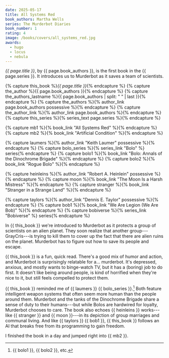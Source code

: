 ```yaml
---
date: 2025-05-17
title: All Systems Red
book_authors: Martha Wells
series: The Murderbot Diaries
book_number: 1
rating: 4
image: /books/covers/all_systems_red.jpg
awards:
  - hugo
  - locus
  - nebula
---
```


<cite class="book-title">{{ page.title }}</cite>, by <span
class="author-name">{{ page.book_authors }}</span>, is the first book in the
<span class="book-series">{{ page.series }}</span>. It introduces us to
Murderbot as it saves a team of scientists.

{% capture this_book %}<cite class="book-title">{{ page.title }}</cite>{% endcapture %}
{% capture the_author %}<span class="author-name">{{ page.book_authors }}</span>{% endcapture %}
{% capture the_authors_lastname %}<span class="author-name">{{ page.book_authors | split: " " | last }}</span>{% endcapture %}
{% capture the_authors %}{% author_link page.book_authors possessive %}{% endcapture %}
{% capture the_author_link %}{% author_link page.book_authors %}{% endcapture %}
{% capture this_series %}{% series_text page.series %}{% endcapture %}

{% capture mb1 %}{% book_link "All Systems Red" %}{% endcapture %}
{% capture mb2 %}{% book_link "Artificial Condition" %}{% endcapture %}

{% capture laumers %}{% author_link "Keith Laumer" possessive %}{% endcapture %}
{% capture bolo_series %}{% series_link "Bolo" %} series{% endcapture %}
{% capture bolo1 %}{% book_link "Bolo: Annals of the Dinochrome Brigade" %}{% endcapture %}
{% capture bolo2 %}{% book_link "Rogue Bolo" %}{% endcapture %}

{% capture heinleins %}{% author_link "Robert A. Heinlein" possessive %}{% endcapture %}
{% capture moon %}{% book_link "The Moon Is a Harsh Mistress" %}{% endcapture %}
{% capture stranger %}{% book_link "Stranger in a Strange Land" %}{% endcapture %}

{% capture taylors %}{% author_link "Dennis E. Taylor" possessive %}{% endcapture %}
{% capture bob1 %}{% book_link "We Are Legion (We Are Bob)" %}{% endcapture %}
{% capture bobiverse %}{% series_link "Bobiverse" %} series{% endcapture %}

In {{ this_book }} we're introduced to Murderbot as it protects a group of
scientists on an alien planet. They soon realize that another
group---GrayCris---is trying to kill them to cover up the fact that there are
alien ruins on the planet. Murderbot has to figure out how to save its people
and escape.

{{ this_book }} is a fun, quick read. There's a good mix of humor and action,
and Murderbot is surprisingly relatable for a... murderbot. It's depressed,
anxious, and mostly wants to binge-watch TV, but it has a (boring) job to do
first. It doesn't like being around people, is kind of horrified when they're
nice to it, but still feels compelled to protect them.

{{ this_book }} reminded me of {{ laumers }} {{ bolo_series }}.[^bolo] Both
feature intelligent weapon systems that often seem more human than the people
around them. Murderbot and the tanks of the Dinochrome Brigade share a sense
of duty to their humans---but while Bolos are hardwired for loyalty, Murderbot
chooses to care. The book also echoes {{ heinleins }} works---like {{ stranger
}} and {{ moon }}---in its depiction of group marriages and communal living.
And like {{ taylors }} {{ bob1 }}, {{ this_book }} follows an AI that breaks
free from its programming to gain freedom.

[^bolo]: {{ bolo1 }}, {{ bolo2 }}, etc.

I finished the book in a day and jumped right into {{ mb2 }}.
